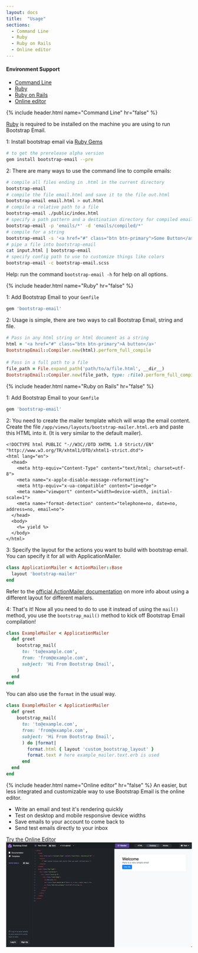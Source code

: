 ```yaml
---
layout: docs
title:  "Usage"
sections:
  - Command Line
  - Ruby
  - Ruby on Rails
  - Online editor
---
```

#### Environment Support
- [Command Line](#command-line)
- [Ruby](#ruby)
- [Ruby on Rails](#ruby-on-rails)
- [Online editor](#online-editor)

{% include header.html name="Command Line" hr="false" %}

[Ruby](https://www.ruby-lang.org/en/documentation/installation/) is required to be installed on the machine you are using to run Bootstrap Email.

1: Install bootstrap email via [Ruby Gems](https://rubygems.org/gems/bootstrap-email)
```bash
# to get the prerelease alpha version
gem install bootstrap-email --pre
```

2: There are many ways to use the command line to compile emails:
```bash
# compile all files ending in .html in the current directory
bootstrap-email
# compile the file email.html and save it to the file out.html
bootstrap-email email.html > out.html
# compile a relative path to a file
bootstrap-email ./public/index.html
# specify a path pattern and a destination directory for compiled emails to be saved to
bootstrap-email -p 'emails/*' -d 'emails/compiled/*'
# compile for a string
bootstrap-email -s '<a href="#" class="btn btn-primary">Some Button</a>'
# pipe a file into bootstrap-email
cat input.html | bootstrap-email
# specify config path to use to customize things like colors
bootstrap-email -c bootstrap-email.scss
```

Help: run the command `bootstrap-email -h` for help on all options.

{% include header.html name="Ruby" hr="false" %}

1: Add Bootstrap Email to your `Gemfile`

```ruby
gem 'bootstrap-email'
```

2: Usage is simple, there are two ways to call Bootstrap Email, string and file.
```ruby
# Pass in any html string or html document as a string
html = '<a href="#" class="btn btn-primary">A button</a>'
BootstrapEmail::Compiler.new(html).perform_full_compile

# Pass in a full path to a file
file_path = File.expand_path('path/to/a/file.html', __dir__)
BootstrapEmail::Compiler.new(file_path, type: :file).perform_full_compile
```

{% include header.html name="Ruby on Rails" hr="false" %}

1: Add Bootstrap Email to your `Gemfile`

```ruby
gem 'bootstrap-email'
```

2: You need to create the mailer template which will wrap the email content. Create the file `/app/views/layouts/bootstrap-mailer.html.erb` and paste this HTML into it. (It is very similar to the default mailer).
```erb
<!DOCTYPE html PUBLIC "-//W3C//DTD XHTML 1.0 Strict//EN" "http://www.w3.org/TR/xhtml1/DTD/xhtml1-strict.dtd">
<html lang="en">
  <head>
    <meta http-equiv="Content-Type" content="text/html; charset=utf-8">
    <meta name="x-apple-disable-message-reformatting">
    <meta http-equiv="x-ua-compatible" content="ie=edge">
    <meta name="viewport" content="width=device-width, initial-scale=1">
    <meta name="format-detection" content="telephone=no, date=no, address=no, email=no">
  </head>
  <body>
    <%= yield %>
  </body>
</html>
```

3: Specify the layout for the actions you want to build with bootstrap email. You can specify it for all with ApplicationMailer.
```ruby
class ApplicationMailer < ActionMailer::Base
  layout 'bootstrap-mailer'
end
```
Refer to the [official ActionMailer documentation](http://guides.rubyonrails.org/action_mailer_basics.html#action-mailer-layouts) on more info about using a different layout for different mailers.

<!-- 4: Create a new stylesheet `/app/assets/stylesheets/application-mailer.scss` and import `bootstrap-email`. This is where your custom styles and overrides that you want to be inlined should live.

```sass
@import 'bootstrap-email';
```

5: Add this line in `/config/initializers/asset.rb` to compile your new SASS file.

```ruby
Rails.application.config.assets.precompile += %w( application-mailer.scss )
```

6: Create the view file `/app/views/example_mailer/greet.html.erb`.

You can also create the view `/app/views/example_mailer/greet.text.erb`. In this case don't forget to create also the textual layout `/app/views/layouts/example_mailer.text.erb`.

If you do  not create a textual view file, a text part is automatically added by the `premailer-rails` gem. -->


4: That's it! Now all you need to do to use it instead of using the `mail()` method, you use the `bootstrap_mail()` method to kick off Bootstrap Email compilation!

```ruby
class ExampleMailer < ApplicationMailer
  def greet
    bootstrap_mail(
      to: 'to@example.com',
      from: 'from@example.com',
      subject: 'Hi From Bootstrap Email',
    )
  end
end
```

You can also use the `format` in the usual way.
```ruby
class ExampleMailer < ApplicationMailer
  def greet
    bootstrap_mail(
      to: 'to@example.com',
      from: 'from@example.com',
      subject: 'Hi From Bootstrap Email',
      ) do |format|
        format.html { layout 'custom_bootstrap_layout' }
        format.text # here example_mailer.text.erb is used
      end
  end
end
```

{% include header.html name="Online editor" hr="false" %}
An easier, but less integrated and customizable way to use Bootstrap Email is the online editor.
- Write an email and test it's rendering quickly
- Test on desktop and mobile responsive device widths
- Save emails to your account to come back to
- Send test emails directly to your inbox

<a href="https://app.bootstrapemail.com/editor?version=1" class="btn btn-purple my-3">Try the Online Editor</a>
<img class="w-100" src="/img/editor.png" />
